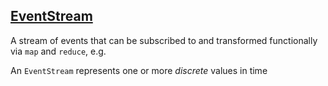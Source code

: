 ## [EventStream](https://github.com/baconjs/bacon.js/blob/master/README.md#eventstream)

A stream of events that can be subscribed to and transformed functionally via
`map` and `reduce`, e.g.

An `EventStream` represents one or more *discrete* values in time
